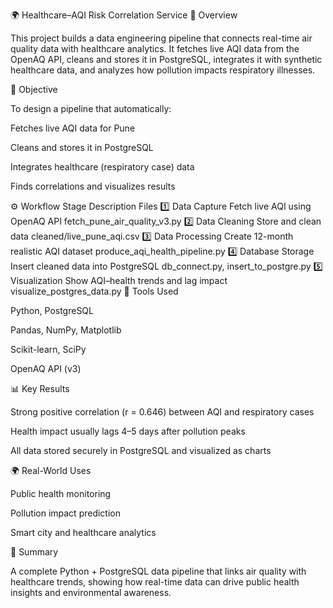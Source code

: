 🌍 Healthcare–AQI Risk Correlation Service
📘 Overview

This project builds a data engineering pipeline that connects real-time air quality data with healthcare analytics.
It fetches live AQI data from the OpenAQ API, cleans and stores it in PostgreSQL, integrates it with synthetic healthcare data, and analyzes how pollution impacts respiratory illnesses.

🎯 Objective

To design a pipeline that automatically:

Fetches live AQI data for Pune

Cleans and stores it in PostgreSQL

Integrates healthcare (respiratory case) data

Finds correlations and visualizes results

⚙️ Workflow
Stage	Description	Files
1️⃣ Data Capture	Fetch live AQI using OpenAQ API	fetch_pune_air_quality_v3.py
2️⃣ Data Cleaning	Store and clean data	cleaned/live_pune_aqi.csv
3️⃣ Data Processing	Create 12-month realistic AQI dataset	produce_aqi_health_pipeline.py
4️⃣ Database Storage	Insert cleaned data into PostgreSQL	db_connect.py, insert_to_postgre.py
5️⃣ Visualization	Show AQI–health trends and lag impact	visualize_postgres_data.py
🧩 Tools Used

Python, PostgreSQL

Pandas, NumPy, Matplotlib

Scikit-learn, SciPy

OpenAQ API (v3)

📊 Key Results

Strong positive correlation (r = 0.646) between AQI and respiratory cases

Health impact usually lags 4–5 days after pollution peaks

All data stored securely in PostgreSQL and visualized as charts

🌍 Real-World Uses

Public health monitoring

Pollution impact prediction

Smart city and healthcare analytics

🏁 Summary

A complete Python + PostgreSQL data pipeline that links air quality with healthcare trends, showing how real-time data can drive public health insights and environmental awareness.
